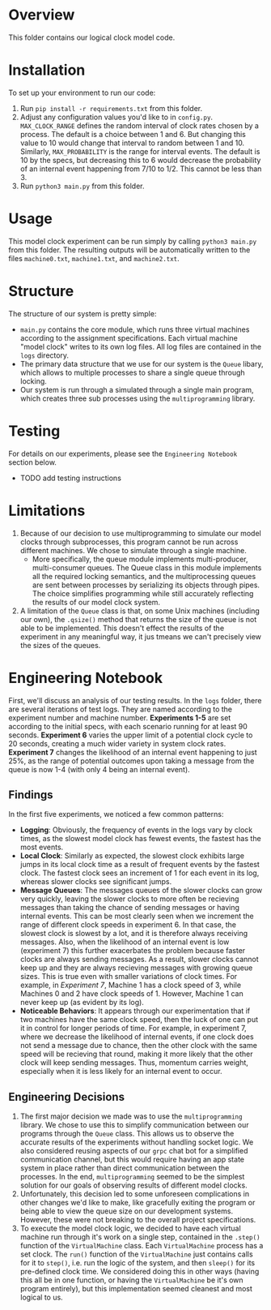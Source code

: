 # Overview
This folder contains our logical clock model code.

# Installation
To set up your environment to run our code:
1) Run `pip install -r requirements.txt` from this folder. 
2) Adjust any configuration values you'd like to in `config.py`. `MAX_CLOCK_RANGE` defines the random interval of clock rates chosen by a process. The default is a choice between 1 and 6. But changing this value to 10 would change that interval to random between 1 and 10. Similarly, `MAX_PROBABILITY` is the range for interval events. The default is 10 by the specs, but decreasing this to 6 would decrease the probability of an internal event happening from 7/10 to 1/2. This cannot be less than 3. 
2) Run `python3 main.py` from this folder.

# Usage

This model clock experiment can be run simply by calling `python3 main.py` from this folder. The resulting outputs will be automatically written to the files `machine0.txt`, `machine1.txt`, and `machine2.txt`. 

# Structure

The structure of our system is pretty simple:
- `main.py` contains the core module, which runs three virtual machines according to the assignment specifications. Each virtual machine "model clock" writes to its own log files. All log files are contained in the `logs` directory. 
- The primary data structure that we use for our system is the `Queue` libary, which allows to multiple processes to share a single queue through locking. 
- Our system is run through a simulated through a single main program, which creates three sub processes using the `multiprogramming` library. 

# Testing

For details on our experiments, please see the `Engineering Notebook` section below.

- TODO add testing instructions

# Limitations

1) Because of our decision to use multiprogramming to simulate our model clocks through subprocesses, this program cannot be run across different machines. We chose to simulate through a single machine.
    -  More specifically, the queue module implements multi-producer, multi-consumer queues. The Queue class in this module implements all the required locking semantics, and the multiprocessing queues are sent between processes by serializing its objects through pipes. The choice simplifies programming while still accurately reflecting the results of our model clock system.
2) A limitation of the `Queue` class is that, on some Unix machines (including our own), the `.qsize()` method that returns the size of the queue is not able to be implemented. This doesn't effect the results of the experiment in any meaningful way, it jus tmeans we can't precisely view the sizes of the queues.

# Engineering Notebook

First, we'll discuss an analysis of our testing results. In the `logs` folder, there are several iterations of test logs. They are named according to the experiment number and machine number. **Experiments 1-5** are set according to the initial specs, with each scenario running for at least 90 seconds. **Experiment 6** varies the upper limit of a potential clock cycle to 20 seconds, creating a much wider variety in system clock rates. **Experiment 7** changes the likelihood of an internal event happening to just 25%, as the range of potential outcomes upon taking a message from the queue is now 1-4 (with only 4 being an internal event).

## Findings
In the first five experiments, we noticed a few common patterns:
- **Logging**: Obviously, the frequency of events in the logs vary by clock times, as the slowest model clock has fewest events, the fastest has the most events.
- **Local Clock**: Similarly as expected, the slowest clock exhibits large jumps in its local clock time as a result of frequent events by the fastest clock. The fastest clock sees an increment of 1 for each event in its log, whereas slower clocks see significant jumps. 
- **Message Queues**: The messages queues of the slower clocks can grow very quickly, leaving the slower clocks to more often be recieving messages than taking the chance of sending messages or having internal events. This can be most clearly seen when we increment the range of different clock speeds in experiment 6. In that case, the slowest clock is slowest by a lot, and it is therefore always receiving messages. Also, when the likelihood of an internal event is low (experiment 7) this further exacerbates the problem because faster clocks are always sending messages. As a result, slower clocks cannot keep up and they are always recieving messages with growing queue sizes. This is true even with smaller variations of clock times. For example, in *Experiment 7*, Machine 1 has a clock speed of 3, while Machines 0 and 2 have clock speeds of 1. However, Machine 1 can never keep up (as evident by its log).
- **Noticeable Behaviors**: It appears through our experimentation that if two machines have the same clock speed, then the luck of one can put it in control for longer periods of time. For example, in experiment 7, where we decrease the likelihood of internal events, if one clock does not send a message due to chance, then the other clock with the same speed will be recieving that round, making it more likely that the other clock will keep sending messages. Thus, momentum carries weight, especially when it is less likely for an internal event to occur. 


## Engineering Decisions
1) The first major decision we made was to use the `multiprogramming` library. We chose to use this to simplify communication between our programs through the `Queue` class. This allows us to observe the accurate results of the experiments without handling socket logic. We also considered reusing aspects of our `grpc` chat bot for a simplified communication channel, but this would require having an app state system in place rather than direct communication between the processes. In the end, `multiprogramming` seemed to be the simplest solution for our goals of observing results of different model clocks. 
2) Unfortunately, this decision led to some unforeseen complications in other changes we'd like to make, like gracefully exiting the program or being able to view the queue size on our development systems. However, these were not breaking to the overall project specifications. 
3) To execute the model clock logic, we decided to have each virtual machine run through it's work on a single step, contained in the `.step()` function of the `VirtualMachine` class. Each `VirtualMachine` process has a set clock. The `run()` function of the `VirtualMachine` just contains calls for it to `step()`, i.e. run the logic of the system, and then `sleep()` for its pre-defined clock time. We considered doing this in other ways (having this all be in one function, or having the `VirtualMachine` be it's own program entirely), but this implementation seemed cleanest and most logical to us. 


